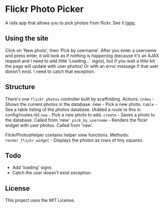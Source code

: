 # Flickr Photo Picker

A rails app that allows you to pick photos from flickr. See it [here](flickr-photo-picker.heroku.com).

## Using the site

Click on 'New photo', then 'Pick by username'. After you enter a username and press enter, it will look as if nothing is happening (because it's an AJAX request and I need to add little 'Loading...' signs), but if you wait a little bit the page will update with user photos! Or with an error message if that user doesn't exist. I need to catch that exception.

## Structure

There's one `flickr_photos` controller built by scaffolding.
Actions:
`index` - Shows the current photos in the database.
new - Pick a new photo.
`table` - See a table listing of the photos database. (Added a route to this in config/routes.rb)
`new` - Pick a new photo to add.
`create` - Saves a photo to the database. Called from 'new'.
`pick_by_username` - Renders the flickr widget with user photos. Called from 'new'.

FlickrPhotosHelper contains helper view functions.
Methods:
`render_flickr_widget` - Displays the photos as rows of tiny squares.

## Todo

- Add 'loading' signs
- Catch the user doesn't exist exception.

## License

This project uses the MIT License.
